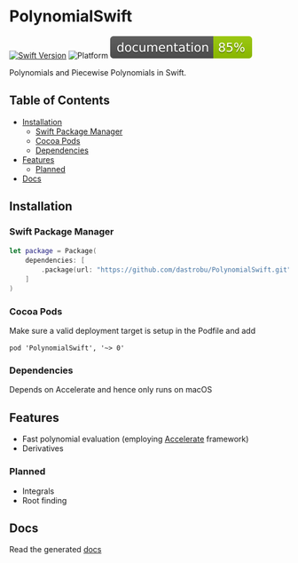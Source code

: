 # PolynomialSwift

[![Swift Version](https://img.shields.io/badge/swift-5.2-blue.svg)](https://swift.org) 
![Platform](https://img.shields.io/badge/platform-macOS-lightgray.svg)
[![documentation](https://github.com/dastrobu/PolynomialSwift/raw/master/docs/badge.svg?sanitize=true)](https://dastrobu.github.io/PolynomialSwift/)

Polynomials and Piecewise Polynomials in Swift.

<!-- START doctoc generated TOC please keep comment here to allow auto update -->
<!-- DON'T EDIT THIS SECTION, INSTEAD RE-RUN doctoc TO UPDATE -->
## Table of Contents

- [Installation](#installation)
  - [Swift Package Manager](#swift-package-manager)
  - [Cocoa Pods](#cocoa-pods)
  - [Dependencies](#dependencies)
- [Features](#features)
  - [Planned](#planned)
- [Docs](#docs)

<!-- END doctoc generated TOC please keep comment here to allow auto update -->

## Installation

### Swift Package Manager

```swift
let package = Package(
    dependencies: [
        .package(url: "https://github.com/dastrobu/PolynomialSwift.git", from: "0.1.0"),
    ]
)
```

### Cocoa Pods
Make sure a valid deployment target is setup in the Podfile and add

    pod 'PolynomialSwift', '~> 0'

### Dependencies
Depends on Accelerate and hence only runs on macOS

## Features
 - Fast polynomial evaluation (employing [Accelerate](https://developer.apple.com/documentation/accelerate) framework)
 - Derivatives

### Planned
 - Integrals
 - Root finding
 
## Docs

Read the generated [docs](https://dastrobu.github.io/PolynomialSwift/)